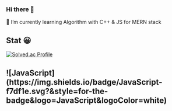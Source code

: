### Hi there 👋

<!--
**Green-grape/Green-grape** is a ✨ _special_ ✨ repository because its `README.md` (this file) appears on your GitHub profile.

Here are some ideas to get you started:

- 🔭 I’m currently working on ...
- 🌱 I’m currently learning ...
- 👯 I’m looking to collaborate on ...
- 🤔 I’m looking for help with ...
- 💬 Ask me about ...
- 📫 How to reach me: ...
- 😄 Pronouns: ...
- ⚡ Fun fact: ...
-->

🌱 I’m currently learning Algorithm with C++ & JS for MERN stack

<h2>Stat 😀</h2>

[![Solved.ac Profile](http://mazassumnida.wtf/api/v2/generate_badge?boj=yhkim137)](https://solved.ac/yhkim137/)

<h2>
![JavaScript](https://img.shields.io/badge/JavaScript-f7df1e.svg?&style=for-the-badge&logo=JavaScript&logoColor=white)
</h2>

